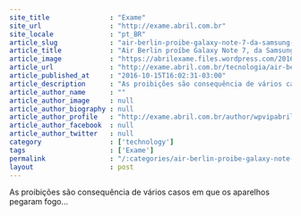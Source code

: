 ```yaml
---
site_title               : "Exame"
site_url                 : "http://exame.abril.com.br"
site_locale              : "pt_BR"
article_slug             : "air-berlin-proibe-galaxy-note-7-da-samsung-em-seus-voos"
article_title            : "Air Berlin proíbe Galaxy Note 7, da Samsung, em seus voos"
article_image            : "https://abrilexame.files.wordpress.com/2016/10/size_960_16_9_galaxy-note-7.jpg?quality=70&strip=all&w=960"
article_url              : "http://exame.abril.com.br/tecnologia/air-berlin-proibe-galaxy-note-7-da-samsung-em-seus-voos/"
article_published_at     : "2016-10-15T16:02:31-03:00"
article_description      : "As proibições são consequência de vários casos em que os aparelhos pegaram fogo..."
article_author_name      : ""
article_author_image     : null
article_author_biography : null
article_author_profile   : "http://exame.abril.com.br/author/wpvipabril/"
article_author_facebook  : null
article_author_twitter   : null
category                 : ['technology']
tags                     : ['Exame']
permalink                : "/:categories/air-berlin-proibe-galaxy-note-7-da-samsung-em-seus-voos/"
layout                   : post
---
```


As proibições são consequência de vários casos em que os aparelhos pegaram fogo...
